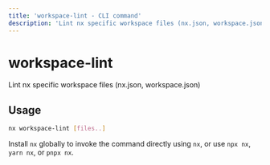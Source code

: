 ```yaml
---
title: 'workspace-lint - CLI command'
description: 'Lint nx specific workspace files (nx.json, workspace.json)'
---
```


# workspace-lint

Lint nx specific workspace files (nx.json, workspace.json)

## Usage

```bash
nx workspace-lint [files..]
```

Install `nx` globally to invoke the command directly using `nx`, or use `npx nx`, `yarn nx`, or `pnpx nx`.
